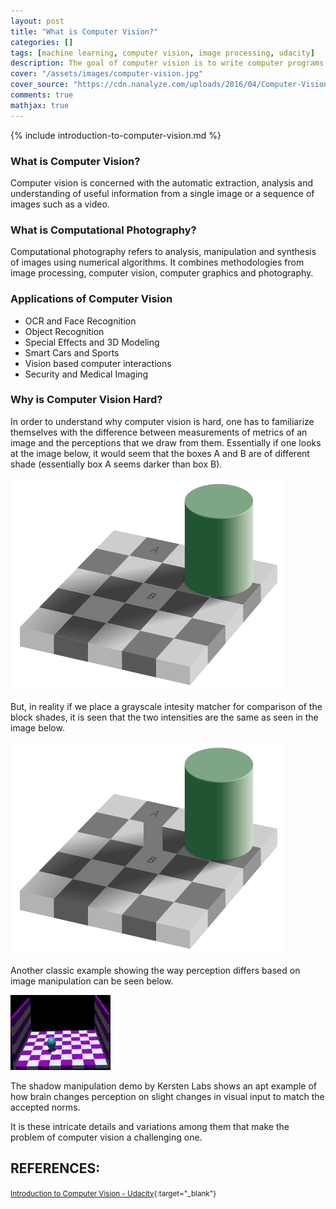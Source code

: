```yaml
---
layout: post
title: "What is Computer Vision?"
categories: []
tags: [machine learning, computer vision, image processing, udacity]
description: The goal of computer vision is to write computer programs that can interpret images.
cover: "/assets/images/computer-vision.jpg"
cover_source: "https://cdn.nanalyze.com/uploads/2016/04/Computer-Vision-Image-Understanding-teaser.jpg"
comments: true
mathjax: true
---
```


{% include introduction-to-computer-vision.md %}

### What is Computer Vision?

Computer vision is concerned with the automatic extraction, analysis and understanding of useful information from a single image or a sequence of images such as a video.

### What is Computational Photography?

Computational photography refers to analysis, manipulation and synthesis of images using numerical algorithms. It combines methodologies from image processing, computer vision, computer graphics and photography.

### Applications of Computer Vision

* OCR and Face Recognition
* Object Recognition
* Special Effects and 3D Modeling
* Smart Cars and Sports
* Vision based computer interactions
* Security and Medical Imaging

### Why is Computer Vision Hard?

In order to understand why computer vision is hard, one has to familiarize themselves with the difference between measurements of metrics of an image and the perceptions that we draw from them. Essentially if one looks at the image below, it would seem that the boxes A and B are of different shade (essentially box A seems darker than box B).

![Fig. 1 - Difference in Perception](/assets/2018-02-01-what-is-computer-vision/fig-1-difference-of-perception.png?raw=true)

But, in reality if we place a grayscale intesity matcher for comparison of the block shades, it is seen that the two intensities are the same as seen in the image below.

![Fig. 2 - Uniformity of Measurement](/assets/2018-02-01-what-is-computer-vision/fig-2-uniformity-of-measurements.png?raw=true)

Another classic example showing the way perception differs based on image manipulation can be seen below.

![Fig. 3 - Ball in a Box - Shadow Manipulation](/assets/2018-02-01-what-is-computer-vision/fig-3-ball-in-a-box.gif?raw=true)

The shadow manipulation demo by Kersten Labs shows an apt example of how brain changes perception on slight changes in visual input to match the accepted norms.

It is these intricate details and variations among them that make the problem of computer vision a challenging one.


## REFERENCES:

<small>[Introduction to Computer Vision - Udacity](https://classroom.udacity.com/courses/ud810){:target="_blank"}</small>